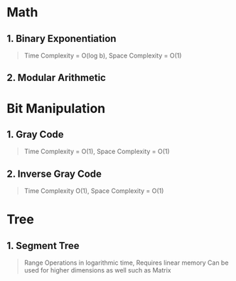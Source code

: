 # Math

## 1. Binary Exponentiation
> Time Complexity = O(log b), Space Complexity = O(1)

## 2. Modular Arithmetic

# Bit Manipulation

## 1. Gray Code
> Time Complexity = O(1), Space Complexity = O(1)

## 2. Inverse Gray Code
> Time Complexity O(1), Space Complexity = O(1)

# Tree

## 1. Segment Tree
> Range Operations in logarithmic time, Requires linear memory
> Can be used for higher dimensions as well such as Matrix